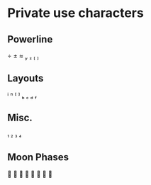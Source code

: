 # Private use characters

## Powerline
      

## Layouts
       

## Misc.
   

## Moon Phases
       


